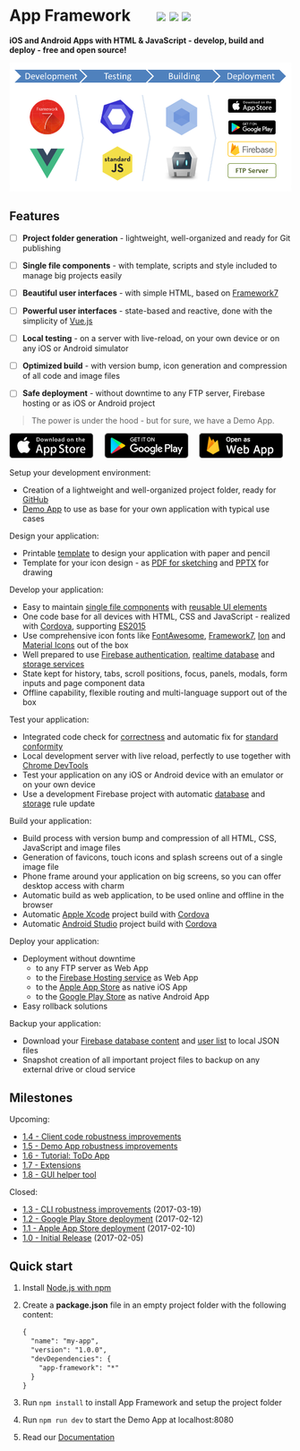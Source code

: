 # App Framework &nbsp; &nbsp; &nbsp; [![](https://img.shields.io/npm/dt/app-framework.svg)](https://www.npmjs.com/package/app-framework) [![](https://img.shields.io/npm/v/app-framework.svg)](https://www.npmjs.com/package/app-framework) [![](https://img.shields.io/npm/l/app-framework.svg)](https://www.npmjs.com/package/app-framework)

**iOS and Android Apps with HTML & JavaScript - develop, build and deploy - free and open source!**

![Process](media/process.png)

## Features

- [ ] **Project folder generation** - lightweight, well-organized and ready for Git publishing
- [ ] **Single file components** - with template, scripts and style included to manage big projects easily
- [ ] **Beautiful user interfaces** - with simple HTML, based on [Framework7](https://framework7.io/)
- [ ] **Powerful user interfaces** - state-based and reactive, done with the simplicity of [Vue.js](https://vuejs.org/) 
- [ ] **Local testing** - on a server with live-reload, on your own device or on any iOS or Android simulator
- [ ] **Optimized build** - with version bump, icon generation and compression of all code and image files
- [ ] **Safe deployment** - without downtime to any FTP server, Firebase hosting or as iOS or Android project





> The power is under the hood - but for sure, we have a Demo App.

[![Download on the App Store Play](media/app-store-download.png)](https://itunes.apple.com/us/app/app-framework-demo/id1203927581?mt=8')
&nbsp;&nbsp;&nbsp;
[![Get it on Google Play](media/google-play-download.png)](https://play.google.com/store/apps/details?id=de.scriptpilot.appframework)
&nbsp;&nbsp;&nbsp;
[![Open as Web App](media/web-app-visit.png)](https://app-framework.scriptpilot.de/)

Setup your development environment:

- Creation of a lightweight and well-organized project folder, ready for [GitHub](https://github.com/about)
- [Demo App](https://app-framework.scriptpilot.de/) to use as base for your own application with typical use cases

Design your application:

- Printable [template](design/smartphone-template.pdf) to design your application with paper and pencil
- Template for your icon design - as [PDF for sketching](design/icon-template.pdf) and [PPTX](design/icon-template.pptx) for drawing

Develop your application:

- Easy to maintain [single file components](https://vuejs.org/guide/single-file-components) with [reusable UI elements](https://framework7.io/vue/)
- One code base for all devices with HTML, CSS and JavaScript - realized with [Cordova](https://cordova.apache.org/), supporting [ES2015](https://babeljs.io/learn-es2015/)
- Use comprehensive icon fonts like [FontAwesome](http://fontawesome.io/), [Framework7](http://framework7.io/icons/), [Ion](http://ionicons.com/) and [Material Icons](https://material.io/icons/) out of the box
- Well prepared to use [Firebase authentication](https://firebase.google.com/docs/auth/), [realtime database](https://firebase.google.com/docs/database/) and [storage services](https://firebase.google.com/docs/storage/)
- State kept for history, tabs, scroll positions, focus, panels, modals, form inputs and page component data
- Offline capability, flexible routing and multi-language support out of the box

Test your application:

- Integrated code check for [correctness](http://eslint.org/) and automatic fix for [standard conformity](http://standardjs.com/)
- Local development server with live reload, perfectly to use together with [Chrome DevTools](https://developers.google.com/web/tools/chrome-devtools/)
- Test your application on any iOS or Android device with an emulator or on your own device
- Use a development Firebase project with automatic [database](https://firebase.google.com/docs/database/) and [storage](https://firebase.google.com/docs/storage/) rule update

Build your application:

- Build process with version bump and compression of all HTML, CSS, JavaScript and image files
- Generation of favicons, touch icons and splash screens out of a single image file
- Phone frame around your application on big screens, so you can offer desktop access with charm
- Automatic build as web application, to be used online and offline in the browser
- Automatic [Apple Xcode](https://developer.apple.com/xcode/) project build with [Cordova](https://cordova.apache.org/)
- Automatic [Android Studio](https://developer.android.com/studio) project build with [Cordova](https://cordova.apache.org/)

Deploy your application:

- Deployment without downtime
  - to any FTP server as Web App
  - to the [Firebase Hosting service](https://firebase.google.com/docs/hosting/) as Web App
  - to the [Apple App Store](https://itunes.apple.com/de/) as native iOS App
  - to the [Google Play Store](https://play.google.com/) as native Android App
- Easy rollback solutions

Backup your application:

- Download your [Firebase database content](https://firebase.google.com/docs/database/) and [user list](https://firebase.google.com/docs/auth/) to local JSON files
- Snapshot creation of all important project files to backup on any external drive or cloud service

## Milestones

Upcoming:

- [1.4 - Client code robustness improvements](https://github.com/scriptPilot/app-framework/milestone/9)
- [1.5 - Demo App robustness improvements](https://github.com/scriptPilot/app-framework/milestone/10)
- [1.6 - Tutorial: ToDo App](https://github.com/scriptPilot/app-framework/milestone/3)
- [1.7 - Extensions](https://github.com/scriptPilot/app-framework/milestone/7)
- [1.8 - GUI helper tool](https://github.com/scriptPilot/app-framework/milestone/8)

Closed:

- [1.3 - CLI robustness improvements](https://github.com/scriptPilot/app-framework/milestone/6?closed=1) (2017-03-19)
- [1.2 - Google Play Store deployment](https://github.com/scriptPilot/app-framework/milestone/5?closed=1) (2017-02-12)
- [1.1 - Apple App Store deployment](https://github.com/scriptPilot/app-framework/milestone/4?closed=1) (2017-02-10)
- [1.0 - Initial Release](https://github.com/scriptPilot/app-framework/milestone/1?closed=1) (2017-02-05)

## Quick start

1. Install [Node.js with npm](https://docs.npmjs.com/getting-started/what-is-npm)
2. Create a **package.json** file in an empty project folder with the following content:

   ```
   {
     "name": "my-app",
     "version": "1.0.0",
     "devDependencies": {
       "app-framework": "*"
     }
   }
   ```

3. Run `npm install` to install App Framework and setup the project folder
4. Run `npm run dev` to start the Demo App at localhost:8080
5. Read our [Documentation](DOCUMENTATION.md)

